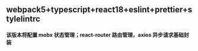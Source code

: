 ## webpack5+typescript+react18+eslint+prettier+stylelintrc

#### 该版本将配置 mobx 状态管理；react-router 路由管理，axios 异步请求基础封装

